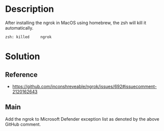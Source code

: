 # Description
After installing the ngrok in MacOS using homebrew, the zsh will kill it automatically. 

```text
zsh: killed     ngrok 
```

# Solution
## Reference
- https://github.com/inconshreveable/ngrok/issues/692#issuecomment-2120162643

## Main
Add the ngrok to Microsoft Defender exception list as denoted by the above GitHub comment.